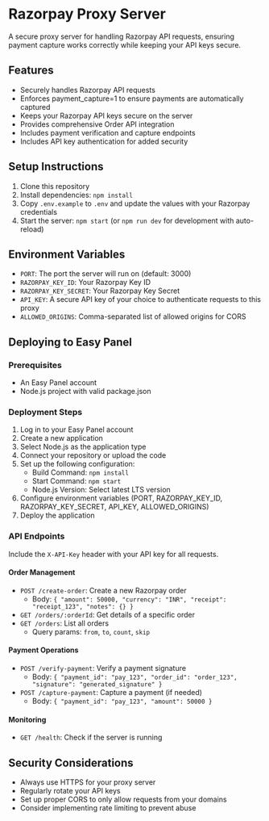 # Razorpay Proxy Server

A secure proxy server for handling Razorpay API requests, ensuring payment capture works correctly while keeping your API keys secure.

## Features

- Securely handles Razorpay API requests
- Enforces payment_capture=1 to ensure payments are automatically captured
- Keeps your Razorpay API keys secure on the server
- Provides comprehensive Order API integration
- Includes payment verification and capture endpoints
- Includes API key authentication for added security

## Setup Instructions

1. Clone this repository
2. Install dependencies: `npm install`
3. Copy `.env.example` to `.env` and update the values with your Razorpay credentials
4. Start the server: `npm start` (or `npm run dev` for development with auto-reload)

## Environment Variables

- `PORT`: The port the server will run on (default: 3000)
- `RAZORPAY_KEY_ID`: Your Razorpay Key ID
- `RAZORPAY_KEY_SECRET`: Your Razorpay Key Secret
- `API_KEY`: A secure API key of your choice to authenticate requests to this proxy
- `ALLOWED_ORIGINS`: Comma-separated list of allowed origins for CORS

## Deploying to Easy Panel

### Prerequisites

- An Easy Panel account
- Node.js project with valid package.json

### Deployment Steps

1. Log in to your Easy Panel account
2. Create a new application
3. Select Node.js as the application type
4. Connect your repository or upload the code
5. Set up the following configuration:
   - Build Command: `npm install`
   - Start Command: `npm start`
   - Node.js Version: Select latest LTS version
6. Configure environment variables (PORT, RAZORPAY_KEY_ID, RAZORPAY_KEY_SECRET, API_KEY, ALLOWED_ORIGINS)
7. Deploy the application

### API Endpoints

Include the `X-API-Key` header with your API key for all requests.

#### Order Management
- `POST /create-order`: Create a new Razorpay order
  - Body: `{ "amount": 50000, "currency": "INR", "receipt": "receipt_123", "notes": {} }`
- `GET /orders/:orderId`: Get details of a specific order
- `GET /orders`: List all orders
  - Query params: `from`, `to`, `count`, `skip`

#### Payment Operations
- `POST /verify-payment`: Verify a payment signature
  - Body: `{ "payment_id": "pay_123", "order_id": "order_123", "signature": "generated_signature" }`
- `POST /capture-payment`: Capture a payment (if needed)
  - Body: `{ "payment_id": "pay_123", "amount": 50000 }`

#### Monitoring
- `GET /health`: Check if the server is running

## Security Considerations

- Always use HTTPS for your proxy server
- Regularly rotate your API keys
- Set up proper CORS to only allow requests from your domains
- Consider implementing rate limiting to prevent abuse 